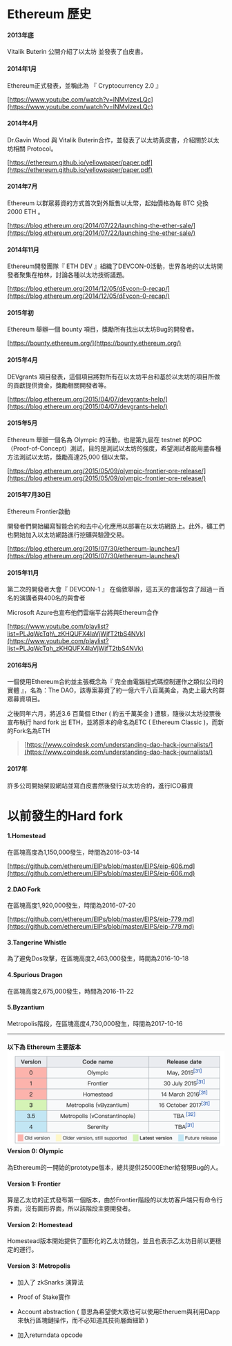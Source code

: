 # Ethereum 歷史

#### 2013年底

Vitalik Buterin 公開介紹了以太坊 並發表了白皮書。

#### 2014年1月

Ethereum正式發表，並稱此為 『 Cryptocurrency 2.0 』

[https://www.youtube.com/watch?v=lNMvIzexLQc](https://www.youtube.com/watch?v=lNMvIzexLQc)

#### 2014年4月

Dr.Gavin Wood 與 Vitalik Buterin合作，並發表了以太坊黃皮書，介紹關於以太坊相關 Protocol。

[https://ethereum.github.io/yellowpaper/paper.pdf](https://ethereum.github.io/yellowpaper/paper.pdf)

#### 2014年7月

Ethereum 以群眾募資的方式首次對外販售以太幣，起始價格為每 BTC 兌換 2000 ETH 。

[https://blog.ethereum.org/2014/07/22/launching-the-ether-sale/](https://blog.ethereum.org/2014/07/22/launching-the-ether-sale/)

#### 2014年11月

Ethereum開發團隊『 ETH DEV 』組織了DEVCON-0活動，世界各地的以太坊開發者聚集在柏林，討論各種以太坊技術議題。

[https://blog.ethereum.org/2014/12/05/dξvcon-0-recap/](https://blog.ethereum.org/2014/12/05/dξvcon-0-recap/)

#### 2015年初

Ethereum 舉辦一個 bounty 項目，獎勵所有找出以太坊Bug的開發者。

[https://bounty.ethereum.org/](https://bounty.ethereum.org/)

#### 2015年4月

DEVgrants 項目發表，這個項目將對所有在以太坊平台和基於以太坊的項目所做的貢獻提供資金，獎勵相關開發者等。

[https://blog.ethereum.org/2015/04/07/devgrants-help/](https://blog.ethereum.org/2015/04/07/devgrants-help/)

#### 2015年5月

Ethereum 舉辦一個名為 Olympic 的活動，也是第九屆在 testnet 的POC（Proof-of-Concept）測試，目的是測試以太坊的強度，希望測試者能用盡各種方法測試以太坊，獎勵高達25,000 個以太幣。

[https://blog.ethereum.org/2015/05/09/olympic-frontier-pre-release/](https://blog.ethereum.org/2015/05/09/olympic-frontier-pre-release/)

#### 2015年7月30日

Ethereum Frontier啟動

開發者們開始編寫智能合約和去中心化應用以部署在以太坊網路上。此外，礦工們也開始加入以太坊網路進行挖礦與驗證交易。

[https://blog.ethereum.org/2015/07/30/ethereum-launches/](https://blog.ethereum.org/2015/07/30/ethereum-launches/)

#### 2015年11月

第二次的開發者大會『 DEVCON-1 』 在倫敦舉辦，這五天的會議包含了超過一百名的演講者與400名的與會者

Microsoft Azure也宣布他們雲端平台將與Ethereum合作

[https://www.youtube.com/playlist?list=PLJqWcTqh\_zKHQUFX4IaVjWjfT2tbS4NVk](https://www.youtube.com/playlist?list=PLJqWcTqh_zKHQUFX4IaVjWjfT2tbS4NVk)

#### 2016年5月

一個使用Ethereum合約並主張概念為『 完全由電腦程式碼控制運作之類似公司的實體 』，名為：The DAO，該專案募資了約一億六千八百萬美金，為史上最大的群眾募資項目。

之後同年六月，將近3.6 百萬個 Ether \( 約五千萬美金 \) 遭駭，隨後以太坊投票後宣布執行 hard fork 出 ETH，並將原本的命名為ETC \( Ethereum Classic \)，而新的Fork名為ETH

> [https://www.coindesk.com/understanding-dao-hack-journalists/](https://www.coindesk.com/understanding-dao-hack-journalists/)

#### 2017年

許多公司開始架設網站並寫白皮書然後發行以太坊合約，進行ICO募資

# 以前發生的Hard fork

#### 1.Homestead

在區塊高度為1,150,000發生，時間為2016-03-14

[https://github.com/ethereum/EIPs/blob/master/EIPS/eip-606.md](https://github.com/ethereum/EIPs/blob/master/EIPS/eip-606.md)

#### 2.DAO Fork

在區塊高度1,920,000發生，時間為2016-07-20

[https://github.com/ethereum/EIPs/blob/master/EIPS/eip-779.md](https://github.com/ethereum/EIPs/blob/master/EIPS/eip-779.md)

#### 3.Tangerine Whistle

為了避免Dos攻擊，在區塊高度2,463,000發生，時間為2016-10-18

#### 4.Spurious Dragon

在區塊高度2,675,000發生，時間為2016-11-22

#### 5.Byzantium

Metropolis階段，在區塊高度4,730,000發生，時間為2017-10-16

---

#### 以下為 Ethereum 主要版本![](/assets/0b0cf8fc-3428-4566-96e9-06046c4840aa.png)Version 0: Olympic

為Ethereum的一開始的prototype版本，總共提供25000Ether給發現Bug的人。

#### Version 1: Frontier

算是乙太坊的正式發布第一個版本，由於Frontier階段的以太坊客戶端只有命令行界面，沒有圖形界面，所以該階段主要開發者。

#### Version 2: Homestead

Homestead版本開始提供了圖形化的乙太坊錢包，並且也表示乙太坊目前以更穩定的運行。

#### Version 3: Metropolis

* 加入了 zkSnarks 演算法

* Proof of Stake實作

* Account abstraction \( 意思為希望使大眾也可以使用Etheruem與利用Dapp來執行區塊鏈操作，而不必知道其技術層面細節 \)

* 加入returndata opcode



